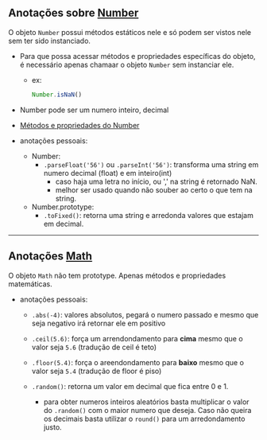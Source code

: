 ## Anotações sobre [Number](https://developer.mozilla.org/pt-BR/docs/Web/JavaScript/Reference/Global_Objects/Number)
O objeto `Number` possui métodos estáticos nele e só podem ser vistos nele sem ter sido instanciado.

- Para que possa acessar métodos e propriedades específicas do objeto, é necessário apenas chamaar o objeto `Number` sem instanciar ele. 
  - ex:
    ```JavaScript
    Number.isNaN()
    ```

- Number pode ser um numero inteiro, decimal

- [Métodos e propriedades do Number](https://developer.mozilla.org/pt-BR/docs/conflicting/Web/JavaScript/Reference/Global_Objects/Number)

- anotações pessoais: 
  - Number:
    - `.parseFloat('56')` ou `.parseInt('56')`: transforma uma string em numero decimal (float) e em inteiro(int)
      - caso haja uma letra no início, ou ',' na string é retornado NaN.
      - melhor ser usado quando não souber ao certo o que tem na string.
  - Number.prototype:
    - `.toFixed()`: retorna uma string e arredonda valores que estajam em decimal.
---

## Anotações [Math](https://developer.mozilla.org/pt-BR/docs/Web/JavaScript/Reference/Global_Objects/Math)
O objeto `Math` não tem prototype. Apenas métodos e propriedades matemáticas.

- anotações pessoais: 
  - `.abs(-4)`: valores absolutos, pegará o numero passado e mesmo que seja negativo irá retornar ele em positivo

  - `.ceil(5.6)`: força um arrendondamento para **cima** mesmo que o valor seja `5.6` (tradução de ceil é teto)

  - `.floor(5.4)`: força o areendondamento para **baixo** mesmo que o valor seja `5.4` (tradução de floor é piso)

  - `.random()`: retorna um valor em decimal que fica entre 0 e 1. 
    - para obter numeros inteiros aleatórios basta multiplicar o valor do `.random()` com o maior numero que deseja. Caso não queira os decimais basta utilizar o `round()` para um arredondamento justo.
